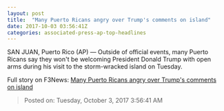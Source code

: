 ```yaml
---
layout: post
title:  "Many Puerto Ricans angry over Trump's comments on island"
date: 2017-10-03 03:56:41Z
categories: associated-press-ap-top-headlines
---
```


SAN JUAN, Puerto Rico (AP) — Outside of official events, many Puerto Ricans say they won't be welcoming President Donald Trump with open arms during his visit to the storm-wracked island on Tuesday.


Full story on F3News: [Many Puerto Ricans angry over Trump's comments on island](http://www.f3nws.com/n/2ajzrC)

> Posted on: Tuesday, October 3, 2017 3:56:41 AM

